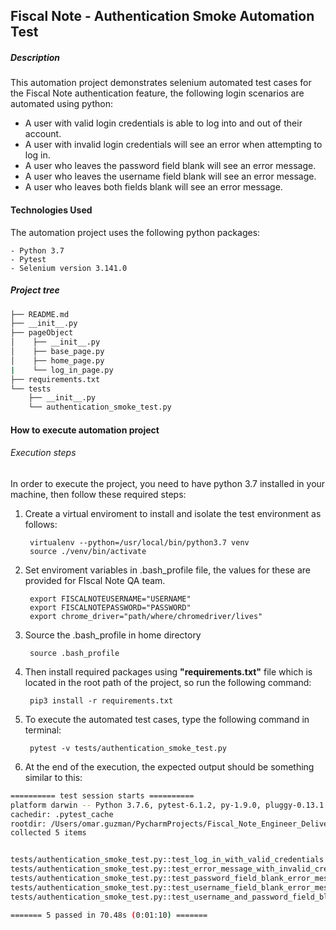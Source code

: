 ## Fiscal Note - Authentication Smoke Automation Test

##### Description

This automation project demonstrates selenium automated test cases for the Fiscal Note authentication feature, the following login scenarios are automated using python:

* A user with valid login credentials is able to log into and out of their account.
* A user with invalid login credentials will see an error when attempting to log in.
* A user who leaves the password field blank will see an error message.
* A user who leaves the username field blank will see an error message.
* A user who leaves both fields blank will see an error message.

#### Technologies Used

The automation project uses the following python packages:

    - Python 3.7
    - Pytest
    - Selenium version 3.141.0

##### Project tree
```bash
├── README.md
├── __init__.py
├── pageObject
│    ├── __init__.py
│    ├── base_page.py
│    ├── home_page.py
|    └── log_in_page.py
├── requirements.txt
└── tests
    ├── __init__.py
    └── authentication_smoke_test.py
```

#### How to execute automation project

###### Execution steps

In order to execute the project, you need to have python 3.7 installed in your machine, then follow these required steps:

1. Create a virtual enviroment to install and isolate the test environment as follows:

        virtualenv --python=/usr/local/bin/python3.7 venv
        source ./venv/bin/activate

2. Set enviroment variables in .bash_profile file, the values for these are provided for FIscal Note QA team.

        export FISCALNOTEUSERNAME="USERNAME"
        export FISCALNOTEPASSWORD="PASSWORD"
        export chrome_driver="path/where/chromedriver/lives"

3. Source the .bash_profile in home directory

        source .bash_profile

4. Then install required packages using **"requirements.txt"** file which is located in the root path of the project, so run the following command:

        pip3 install -r requirements.txt

5. To execute the automated test cases, type the following command in terminal:

        pytest -v tests/authentication_smoke_test.py

6. At the end of the execution, the expected output should be something similar to this:

```bash
========== test session starts ==========
platform darwin -- Python 3.7.6, pytest-6.1.2, py-1.9.0, pluggy-0.13.1 -- /Users/omar.guzman/PycharmProjects/Fiscal_Note_Engineer_Deliverable-master/fiscal_note_authentication_smoke_test/venv/bin/python
cachedir: .pytest_cache
rootdir: /Users/omar.guzman/PycharmProjects/Fiscal_Note_Engineer_Deliverable-master/fiscal_note_authentication_smoke_test
collected 5 items


tests/authentication_smoke_test.py::test_log_in_with_valid_credentials PASSED                                                                                           [ 20%]
tests/authentication_smoke_test.py::test_error_message_with_invalid_credentials PASSED                                                                                  [ 40%]
tests/authentication_smoke_test.py::test_password_field_blank_error_message PASSED                                                                                      [ 60%]
tests/authentication_smoke_test.py::test_username_field_blank_error_message PASSED                                                                                      [ 80%]
tests/authentication_smoke_test.py::test_username_and_password_field_blank_error_message PASSED                                                                         [100%]

======= 5 passed in 70.48s (0:01:10) =======
```


